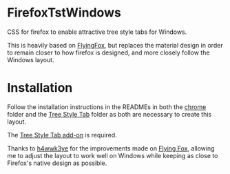 # FirefoxTstWindows
CSS for firefox to enable attractive tree style tabs for Windows.

This is heavily based on [FlyingFox](https://github.com/akshat46/FlyingFox), but replaces the material design in order to remain closer to how firefox is designed, and more closely follow the Windows layout.

# Installation
Follow the installation instructions in the READMEs in both the [chrome](https://github.com/astroryan12/FirefoxTstWindows/tree/main/chrome) folder and the [Tree Style Tab](https://github.com/astroryan12/FirefoxTstWindows/tree/main/TreeStyleTab) folder as both are necessary to create this layout. 

The [Tree Style Tab add-on](https://addons.mozilla.org/en-US/firefox/addon/tree-style-tab/) is required.

Thanks to [h4wwk3ye](https://github.com/h4wwk3ye/firefoxCSS) for the improvements made on [Flying Fox](https://github.com/akshat46/FlyingFox), allowing me to adjust the layout to work well on Windows while keeping as close to Firefox's native design as possible.
